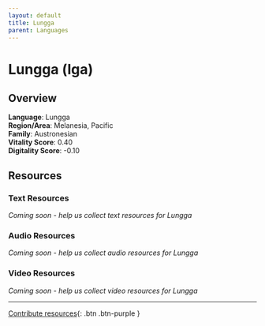 ```yaml
---
layout: default
title: Lungga
parent: Languages
---
```


# Lungga (lga)

## Overview

**Language**: Lungga  
**Region/Area**: Melanesia, Pacific  
**Family**: Austronesian  
**Vitality Score**: 0.40  
**Digitality Score**: -0.10  

## Resources

### Text Resources
*Coming soon - help us collect text resources for Lungga*

### Audio Resources
*Coming soon - help us collect audio resources for Lungga*

### Video Resources
*Coming soon - help us collect video resources for Lungga*

---

[Contribute resources](https://fairtrain.github.io/){: .btn .btn-purple }
